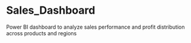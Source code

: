 # Sales_Dashboard
Power BI dashboard to analyze sales performance and profit distribution across products and regions
